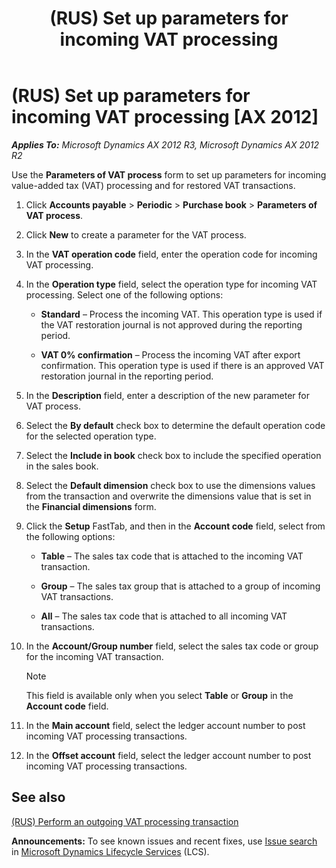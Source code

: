 ﻿---
title: (RUS) Set up parameters for incoming VAT processing
TOCTitle: (RUS) Set up parameters for incoming VAT processing
ms:assetid: af6d2760-d487-478d-ab2d-5411cf6f01e9
ms:mtpsurl: https://technet.microsoft.com/en-us/library/JJ711515(v=AX.60)
ms:contentKeyID: 49387840
ms.date: 04/18/2014
mtps_version: v=AX.60
---

# (RUS) Set up parameters for incoming VAT processing [AX 2012]


_**Applies To:** Microsoft Dynamics AX 2012 R3, Microsoft Dynamics AX 2012 R2_

Use the **Parameters of VAT process** form to set up parameters for incoming value-added tax (VAT) processing and for restored VAT transactions.

1.  Click **Accounts payable** \> **Periodic** \> **Purchase book** \> **Parameters of VAT process**.

2.  Click **New** to create a parameter for the VAT process.

3.  In the **VAT operation code** field, enter the operation code for incoming VAT processing.

4.  In the **Operation type** field, select the operation type for incoming VAT processing. Select one of the following options:
    
      - **Standard** – Process the incoming VAT. This operation type is used if the VAT restoration journal is not approved during the reporting period.
    
      - **VAT 0% confirmation** – Process the incoming VAT after export confirmation. This operation type is used if there is an approved VAT restoration journal in the reporting period.

5.  In the **Description** field, enter a description of the new parameter for VAT process.

6.  Select the **By default** check box to determine the default operation code for the selected operation type.

7.  Select the **Include in book** check box to include the specified operation in the sales book.

8.  Select the **Default dimension** check box to use the dimensions values from the transaction and overwrite the dimensions value that is set in the **Financial dimensions** form.

9.  Click the **Setup** FastTab, and then in the **Account code** field, select from the following options:
    
      - **Table** – The sales tax code that is attached to the incoming VAT transaction.
    
      - **Group** – The sales tax group that is attached to a group of incoming VAT transactions.
    
      - **All** – The sales tax code that is attached to all incoming VAT transactions.

10. In the **Account/Group number** field, select the sales tax code or group for the incoming VAT transaction.
    

    > [!NOTE]
    > <P>This field is available only when you select <STRONG>Table</STRONG> or <STRONG>Group</STRONG> in the <STRONG>Account code</STRONG> field.</P>



11. In the **Main account** field, select the ledger account number to post incoming VAT processing transactions.

12. In the **Offset account** field, select the ledger account number to post incoming VAT processing transactions.

## See also

[(RUS) Perform an outgoing VAT processing transaction](rus-perform-an-outgoing-vat-processing-transaction.md)

  
**Announcements:** To see known issues and recent fixes, use [Issue search](http://go.microsoft.com/fwlink/?linkid=389258) in [Microsoft Dynamics Lifecycle Services](http://go.microsoft.com/fwlink/?linkid=306505) (LCS).


